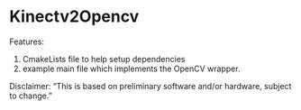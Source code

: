 Kinectv2Opencv
==============

Features:

1. CmakeLists file to help setup dependencies 
2. example main file which implements the OpenCV wrapper.

Disclaimer:
“This is based on preliminary software and/or hardware, subject to change.”
